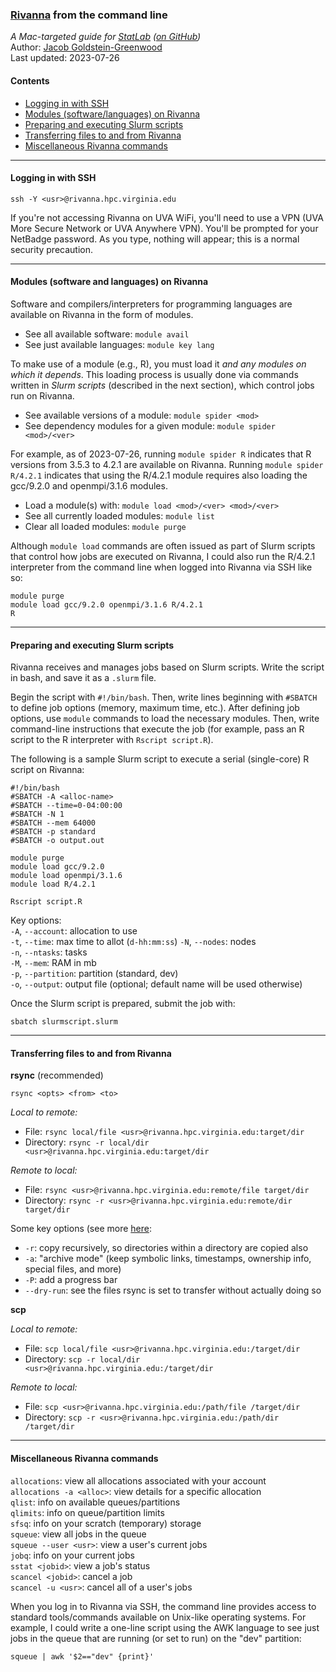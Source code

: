 ### [Rivanna](https://www.rc.virginia.edu/userinfo/rivanna/overview/) from the command line
_A Mac-targeted guide for [StatLab](https://data.library.virginia.edu/statlab/) ([on GitHub](https://github.com/uvastatlab))_  
Author: [Jacob Goldstein-Greenwood](https://github.com/jacob-gg)  
Last updated: 2023-07-26

#### Contents
- [Logging in with SSH](#logging-in-with-ssh)  
- [Modules (software/languages) on Rivanna](#modules-%28software-and-languages%29-on-rivanna)
- [Preparing and executing Slurm scripts](#preparing-and-executing-slurm-scripts)  
- [Transferring files to and from Rivanna](#transferring-files-to-and-from-rivanna)  
- [Miscellaneous Rivanna commands](#miscellaneous-rivanna-commands)  

---
#### Logging in with SSH

`ssh -Y <usr>@rivanna.hpc.virginia.edu`

If you're not accessing Rivanna on UVA WiFi, you'll need to use a VPN (UVA More Secure Network or UVA Anywhere VPN). You'll be prompted for your NetBadge password. As you type, nothing will appear; this is a normal security precaution.

---
#### Modules (software and languages) on Rivanna

Software and compilers/interpreters for programming languages are available on Rivanna in the form of modules.

- See all available software: `module avail`
- See just available languages: `module key lang`

To make use of a module (e.g., R), you must load it _and any modules on which it depends_. This loading process is usually done via commands written in _Slurm scripts_ (described in the next section), which control jobs run on Rivanna.

- See available versions of a module: `module spider <mod>`
- See dependency modules for a given module: `module spider <mod>/<ver>`

For example, as of 2023-07-26, running `module spider R` indicates that R versions from 3.5.3 to 4.2.1 are available on Rivanna. Running `module spider R/4.2.1` indicates that using the R/4.2.1 module requires also loading the gcc/9.2.0 and openmpi/3.1.6 modules.

- Load a module(s) with: `module load <mod>/<ver> <mod>/<ver>`
- See all currently loaded modules: `module list`
- Clear all loaded modules: `module purge`

Although `module load` commands are often issued as part of Slurm scripts that control how jobs are executed on Rivanna, I could also run the R/4.2.1 interpreter from the command line when logged into Rivanna via SSH like so:

```
module purge
module load gcc/9.2.0 openmpi/3.1.6 R/4.2.1
R
```

---
#### Preparing and executing Slurm scripts

Rivanna receives and manages jobs based on Slurm scripts. Write the script in bash, and save it as a `.slurm` file.

Begin the script with `#!/bin/bash`. Then, write lines beginning with `#SBATCH` to define job options (memory, maximum time, etc.). After defining job options, use `module` commands to load the necessary modules. Then, write command-line instructions that execute the job (for example, pass an R script to the R interpreter with `Rscript script.R`).

The following is a sample Slurm script to execute a serial (single-core) R script on Rivanna:

```
#!/bin/bash
#SBATCH -A <alloc-name>
#SBATCH --time=0-04:00:00
#SBATCH -N 1
#SBATCH --mem 64000
#SBATCH -p standard
#SBATCH -o output.out

module purge
module load gcc/9.2.0
module load openmpi/3.1.6
module load R/4.2.1

Rscript script.R
```

Key options:  
`-A`, `--account`: allocation to use  
`-t`, `--time`: max time to allot (`d-hh:mm:ss`)
`-N`, `--nodes`: nodes  
`-n`, `--ntasks`: tasks  
`-M`, `--mem`: RAM in mb  
`-p`, `--partition`: partition (standard, dev)  
`-o`, `--output`: output file (optional; default name will be used otherwise)

Once the Slurm script is prepared, submit the job with:

`sbatch slurmscript.slurm`

---
#### Transferring files to and from Rivanna

**rsync** (recommended)

`rsync <opts> <from> <to>`

_Local to remote:_
- File: `rsync local/file <usr>@rivanna.hpc.virginia.edu:target/dir`
- Directory: `rsync -r local/dir <usr>@rivanna.hpc.virginia.edu:target/dir`

_Remote to local:_
- File: `rsync <usr>@rivanna.hpc.virginia.edu:remote/file target/dir`
- Directory: `rsync -r <usr>@rivanna.hpc.virginia.edu:remote/dir target/dir`

Some key options (see more [here](https://download.samba.org/pub/rsync/rsync.1):
- `-r`: copy recursively, so directories within a directory are copied also
- `-a`: "archive mode" (keep symbolic links, timestamps, ownership info, special files, and more)
- `-P`: add a progress bar
- `--dry-run`: see the files rsync is set to transfer without actually doing so

**scp**

_Local to remote:_  
- File: `scp local/file <usr>@rivanna.hpc.virginia.edu:/target/dir`  
- Directory: `scp -r local/dir <usr>@rivanna.hpc.virginia.edu:/target/dir`

_Remote to local:_  
- File: `scp <usr>@rivanna.hpc.virginia.edu:/path/file /target/dir`  
- Directory: `scp -r <usr>@rivanna.hpc.virginia.edu:/path/dir /target/dir`

---
#### Miscellaneous Rivanna commands

`allocations`: view all allocations associated with your account  
`allocations -a <alloc>`: view details for a specific allocation  
`qlist`: info on available queues/partitions  
`qlimits`: info on queue/partition limits  
`sfsq`: info on your scratch (temporary) storage  
`squeue`: view all jobs in the queue  
`squeue --user <usr>`: view a user's current jobs  
`jobq`: info on your current jobs  
`sstat <jobid>`: view a job's status  
`scancel <jobid>`: cancel a job  
`scancel -u <usr>`: cancel all of a user's jobs

When you log in to Rivanna via SSH, the command line provides access to standard tools/commands available on Unix-like operating systems. For example, I could write a one-line script using the AWK language to see just jobs in the queue that are running (or set to run) on the "dev" partition:

`squeue | awk '$2=="dev" {print}'`
